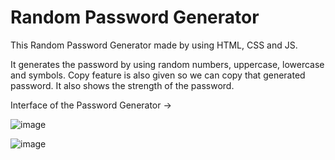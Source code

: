 # Random Password Generator

This Random Password Generator made by using HTML, CSS and JS.

It generates the password by using random numbers, uppercase, lowercase and symbols. Copy feature is also given so we can copy that generated password. It also shows the strength of the password.

Interface of the Password Generator ->

![image](https://user-images.githubusercontent.com/109027067/232666657-00151d37-0c29-47dd-9bdf-1ed808921481.png)

![image](https://user-images.githubusercontent.com/109027067/232667166-f8bbb7f6-7dc5-49ef-be55-3ac048fafdf1.png)
